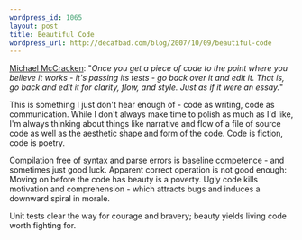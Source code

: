 ```yaml
--- 
wordpress_id: 1065
layout: post
title: Beautiful Code
wordpress_url: http://decafbad.com/blog/2007/10/09/beautiful-code
---
```

<p><a href="http://michael-mccracken.net/wp/2007/10/09/the-editing-pass/">Michael McCracken</a>: "<i>Once you get a piece of code to the point where you believe it works - it's passing its tests - go back over it and edit it. That is, go back and edit it for clarity, flow, and style. Just as if it were an essay.</i>"</p>
<p>This is something I just don't hear enough of - code as writing, code as communication.  While I don't always make time to polish as much as I'd like, I'm always thinking about things like narrative and flow of a file of source code as well as the aesthetic shape and form of the code.  Code is fiction, code is poetry.</p>
<p>Compilation free of syntax and parse errors is baseline competence - and sometimes just good luck.  Apparent correct operation is not good enough: Moving on before the code has beauty is a poverty.  Ugly code kills motivation and comprehension - which attracts bugs and induces a downward spiral in morale.</p>
<p>Unit tests clear the way for courage and bravery; beauty yields living code worth fighting for.</p>

